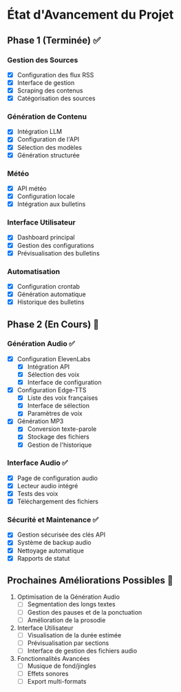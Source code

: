 # État d'Avancement du Projet

## Phase 1 (Terminée) ✅

### Gestion des Sources
- [x] Configuration des flux RSS
- [x] Interface de gestion
- [x] Scraping des contenus
- [x] Catégorisation des sources

### Génération de Contenu
- [x] Intégration LLM
- [x] Configuration de l'API
- [x] Sélection des modèles
- [x] Génération structurée

### Météo
- [x] API météo
- [x] Configuration locale
- [x] Intégration aux bulletins

### Interface Utilisateur
- [x] Dashboard principal
- [x] Gestion des configurations
- [x] Prévisualisation des bulletins

### Automatisation
- [x] Configuration crontab
- [x] Génération automatique
- [x] Historique des bulletins

## Phase 2 (En Cours) 🚀

### Génération Audio ✅
- [x] Configuration ElevenLabs
  - [x] Intégration API
  - [x] Sélection des voix
  - [x] Interface de configuration
- [x] Configuration Edge-TTS
  - [x] Liste des voix françaises
  - [x] Interface de sélection
  - [x] Paramètres de voix
- [x] Génération MP3
  - [x] Conversion texte-parole
  - [x] Stockage des fichiers
  - [x] Gestion de l'historique

### Interface Audio ✅
- [x] Page de configuration audio
- [x] Lecteur audio intégré
- [x] Tests des voix
- [x] Téléchargement des fichiers

### Sécurité et Maintenance ✅
- [x] Gestion sécurisée des clés API
- [x] Système de backup audio
- [x] Nettoyage automatique
- [x] Rapports de statut

## Prochaines Améliorations Possibles 🎯

1. Optimisation de la Génération Audio
   - [ ] Segmentation des longs textes
   - [ ] Gestion des pauses et de la ponctuation
   - [ ] Amélioration de la prosodie

2. Interface Utilisateur
   - [ ] Visualisation de la durée estimée
   - [ ] Prévisualisation par sections
   - [ ] Interface de gestion des fichiers audio

3. Fonctionnalités Avancées
   - [ ] Musique de fond/jingles
   - [ ] Effets sonores
   - [ ] Export multi-formats 